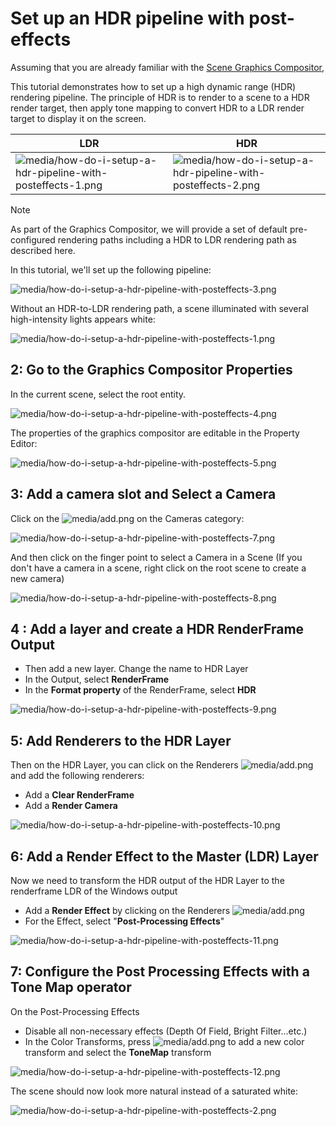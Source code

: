 # Set up an HDR pipeline with post-effects

Assuming that you are already familiar with the  [Scene Graphics Compositor](../graphics-compositor/index.md), 

This tutorial demonstrates how to set up a high dynamic range (HDR) rendering pipeline. The principle of HDR is to render to a scene to a HDR render target, then apply tone mapping to convert HDR to a LDR render target to display it on the screen.

| LDR                                                                                                                | HDR                                                                                                                |
| ---------------------------------------------------------------------------------------------------------------------------- | ---------------------------------------------------------------------------------------------------------------------------- |
| ![media/how-do-i-setup-a-hdr-pipeline-with-posteffects-1.png](media/how-do-i-setup-a-hdr-pipeline-with-posteffects-1.png)  | ![media/how-do-i-setup-a-hdr-pipeline-with-posteffects-2.png](media/how-do-i-setup-a-hdr-pipeline-with-posteffects-2.png)  |


> [!Note]
> As part of the Graphics Compositor, we will provide a set of default pre-configured rendering paths including a HDR to LDR rendering path as described here.    

In this tutorial, we'll set up the following pipeline:

![media/how-do-i-setup-a-hdr-pipeline-with-posteffects-3.png](media/how-do-i-setup-a-hdr-pipeline-with-posteffects-3.png) 

Without an HDR-to-LDR rendering path, a scene illuminated with several high-intensity lights appears white:

![media/how-do-i-setup-a-hdr-pipeline-with-posteffects-1.png](media/how-do-i-setup-a-hdr-pipeline-with-posteffects-1.png) 

## 2: Go to the Graphics Compositor Properties

In the current scene, select the root entity.

![media/how-do-i-setup-a-hdr-pipeline-with-posteffects-4.png](media/how-do-i-setup-a-hdr-pipeline-with-posteffects-4.png) 

The properties of the graphics compositor are editable in the Property Editor:

![media/how-do-i-setup-a-hdr-pipeline-with-posteffects-5.png](media/how-do-i-setup-a-hdr-pipeline-with-posteffects-5.png) 

## 3: Add a camera slot and Select a Camera

Click on the ![media/add.png](media/add.png)  on the Cameras category:

![media/how-do-i-setup-a-hdr-pipeline-with-posteffects-7.png](media/how-do-i-setup-a-hdr-pipeline-with-posteffects-7.png) 

And then click on the finger point to select a Camera in a Scene (If you don't have a camera in a scene, right click on the root scene to create a new camera)

![media/how-do-i-setup-a-hdr-pipeline-with-posteffects-8.png](media/how-do-i-setup-a-hdr-pipeline-with-posteffects-8.png) 

## 4 : Add a layer and create a HDR RenderFrame Output

- Then add a new layer. Change the name to HDR Layer
- In the Output, select **RenderFrame**
- In the **Format property** of the RenderFrame, select **HDR**

![media/how-do-i-setup-a-hdr-pipeline-with-posteffects-9.png](media/how-do-i-setup-a-hdr-pipeline-with-posteffects-9.png) 

## 5: Add Renderers to the HDR Layer

Then on the HDR Layer, you can click on the Renderers ![media/add.png](media/add.png)  and add the following renderers:

- Add a **Clear RenderFrame**
- Add a **Render Camera**

![media/how-do-i-setup-a-hdr-pipeline-with-posteffects-10.png](media/how-do-i-setup-a-hdr-pipeline-with-posteffects-10.png) 

## 6: Add a Render Effect to the Master (LDR) Layer

Now we need to transform the HDR output of the HDR Layer to the renderframe LDR of the Windows output

- Add a **Render Effect** by clicking on the Renderers ![media/add.png](media/add.png)
- For the Effect, select "**Post-Processing Effects**"

![media/how-do-i-setup-a-hdr-pipeline-with-posteffects-11.png](media/how-do-i-setup-a-hdr-pipeline-with-posteffects-11.png) 

## 7: Configure the Post Processing Effects with a Tone Map operator

On the Post-Processing Effects

- Disable all non-necessary effects (Depth Of Field, Bright Filter...etc.)
- In the Color Transforms, press ![media/add.png](media/add.png)  to add a new color transform and select the **ToneMap** transform

![media/how-do-i-setup-a-hdr-pipeline-with-posteffects-12.png](media/how-do-i-setup-a-hdr-pipeline-with-posteffects-12.png) 

The scene should now look more natural instead of a saturated white:

![media/how-do-i-setup-a-hdr-pipeline-with-posteffects-2.png](media/how-do-i-setup-a-hdr-pipeline-with-posteffects-2.png)